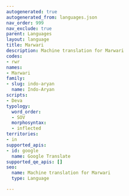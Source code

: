 ```yaml
---
autogenerated: true
autogenerated_from: languages.json
nav_order: 999
nav_exclude: true
parent: Languages
layout: language
title: Marwari
description: Machine translation for Marwari
codes:
- rwr
names:
- Marwari
family:
- slug: indo-aryan
  name: Indo-Aryan
scripts:
- Deva
typology:
  word_order:
  - SOV
  morphosyntax:
  - inflected
territories:
- in
supported_apis:
- id: google
  name: Google Translate
supported_qe_apis: []
seo:
  name: Machine translation for Marwari
  type: Language

---
```



